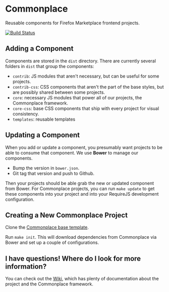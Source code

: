 # Commonplace

Reusable components for Firefox Marketplace frontend projects.

[![Build Status](https://travis-ci.org/mozilla/commonplace.png?branch=master)](https://travis-ci.org/mozilla/commonplace)

## Adding a Component

Components are stored in the ```dist``` directory. There are currently several
folders in ```dist``` that group the components:

- ```contrib```: JS modules that aren't necessary, but can be useful for some
    projects.
- ```contrib-css```: CSS components that aren't the part of the base styles,
    but are possibly shared between some projects.
- ```core```: necessary JS modules that power all of our projects, the Commonplace framework.
- ```core-css```: base CSS components that ship with every project for visual consistency.
- ```templates```: reusable templates

## Updating a Component

When you add or update a component, you presumably want projects to be able
to consume that component. We use **Bower** to manage our components.

- Bump the version in ```bower.json```.
- Git tag that version and push to Github.

Then your projects should be able grab the new or updated component from Bower.
For Commonplace projects, you can run ```make update``` to get these components
into your project and into your RequireJS development configuration.

## Creating a New Commonplace Project

Clone the
[Commonplace base template](https://github.com:mozilla/commonplace-template).

Run ```make init```. This will download dependencies from Commonplace via Bower
and set up a couple of configurations.

## I have questions! Where do I look for more information?

You can check out the
[Wiki](https://github.com/mozilla/commonplace/wiki/_pages), which has plenty of
documentation about the project and the Commonplace framework.
